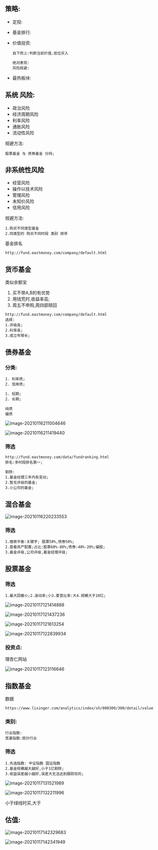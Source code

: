 ## 策略:

- 定投:

- 基金排行:

- 价值投资:

  ```
  自下而上:判断当前价值,低位买入
  
  绝对表现:
  风险规避:
  ```

  

- 最热板块:

## 系统 风险:

- 政治风险
- 经济周期风险
- 利率风险
- 通胀风险
- 流动性风险

规避方法:

```
股票基金 与 债券基金 分持;
```



## 非系统性风险

- 经营风险
- 操作以技术风险
- 管理风险
- 未知价风险
- 信用风险

规避方法:

```
1.购买不同类型基金
2.同类型的 购买不同时段 类别 排序
```

基金排名

```
http://fund.eastmoney.com/company/default.html
```

## 货币基金

类似余额宝

1. 买不带A,B的有优势
2. 用钱荒时,收益率高;
3. 周五不申购,周四部赎回

```
http://fund.eastmoney.com/company/default.html
选择:
1.评级高;
2.利率高;
3.成立年限长;
```



## 债券基金

### 分类:

```
1. 利率债;
2. 信用债;

1. 短期;
2. 长期;

纯债
偏债

```

![image-20210116211004646](../.vuepress/public/images/money/image-20210116211004646.png)

![image-20210116211419440](../.vuepress/public/images/money/image-20210116211419440.png)

### 筛选

```
http://fund.eastmoney.com/data/fundranking.html
排名:多时段排名第一;

剔除:
1.基金经理三年内有变动;
2.暂无评级的基金;
3.小公司的基金;
```

## 混合基金

![image-20210116220233553](../.vuepress/public/images/money/image-20210116220233553.png)

### 筛选

```
1.搜索平衡:关键字; 股票50%,债券50%;
2.查看资产配置;占比:股票60%-80%;债券:40%-20%;偏股;
3.基金评级,公司评级,基金经理评级;
```

## 股票基金

### 筛选

```
1.最大回撤小;2.波动率;小3.夏普比率:大4.规模大于10亿;
```

![image-20210117121414888](../.vuepress/public/images/money/image-20210117121414888.png)

![image-20210117121437236](../.vuepress/public/images/money/image-20210117121437236.png)

![image-20210117121613254](../.vuepress/public/images/money/image-20210117121613254.png)

![image-20210117122839934](../.vuepress/public/images/money/image-20210117122839934.png)

### 投资点:

理杏仁网站

![image-20210117123116646](../.vuepress/public/images/money/image-20210117123116646.png)

## 指数基金

数据

```
https://www.lixinger.com/analytics/index/sh/000300/300/detail/value
```



### 类别:

```
行业指数:
宽基指数:部分行业
```



### 筛选

```
1.先选指数: 中证指数 国证指数
2.基金规模越大越好,小于1亿剔除;
3.收益误差越小越好,误差大无法达到跟踪目的;
```

![image-20210117131521989](../.vuepress/public/images/money/image-20210117131521989.png)

![image-20210117132211996](../.vuepress/public/images/money/image-20210117132211996.png)

小于绿线时买,大于

## 估值:

![image-20210117142329683](../.vuepress/public/images/money/image-20210117142329683.png)

![image-20210117142341949](../.vuepress/public/images/money/image-20210117142341949.png)

